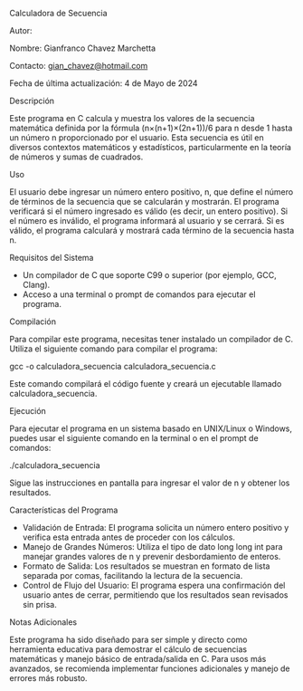 Calculadora de Secuencia

Autor:

Nombre: Gianfranco Chavez Marchetta

Contacto: gian_chavez@hotmail.com

Fecha de última actualización: 4 de Mayo de 2024

Descripción

Este programa en C calcula y muestra los valores de la secuencia matemática definida por la fórmula (n×(n+1)×(2n+1))/6 para n desde 1 hasta un número n proporcionado por el usuario. Esta secuencia es útil en diversos contextos matemáticos y estadísticos, particularmente en la teoría de números y sumas de cuadrados.

Uso

El usuario debe ingresar un número entero positivo, n, que define el número de términos de la secuencia que se calcularán y mostrarán. El programa verificará si el número ingresado es válido (es decir, un entero positivo). Si el número es inválido, el programa informará al usuario y se cerrará. Si es válido, el programa calculará y mostrará cada término de la secuencia hasta n.

Requisitos del Sistema
- Un compilador de C que soporte C99 o superior (por ejemplo, GCC, Clang).
- Acceso a una terminal o prompt de comandos para ejecutar el programa.

Compilación

Para compilar este programa, necesitas tener instalado un compilador de C. Utiliza el siguiente comando para compilar el programa:

gcc -o calculadora_secuencia calculadora_secuencia.c

Este comando compilará el código fuente y creará un ejecutable llamado calculadora_secuencia.

Ejecución

Para ejecutar el programa en un sistema basado en UNIX/Linux o Windows, puedes usar el siguiente comando en la terminal o en el prompt de comandos:

./calculadora_secuencia

Sigue las instrucciones en pantalla para ingresar el valor de n y obtener los resultados.


Características del Programa
- Validación de Entrada: El programa solicita un número entero positivo y verifica esta entrada antes de proceder con los cálculos.
- Manejo de Grandes Números: Utiliza el tipo de dato long long int para manejar grandes valores de n y prevenir desbordamiento de enteros.
- Formato de Salida: Los resultados se muestran en formato de lista separada por comas, facilitando la lectura de la secuencia.
- Control de Flujo del Usuario: El programa espera una confirmación del usuario antes de cerrar, permitiendo que los resultados sean revisados sin prisa.

Notas Adicionales

Este programa ha sido diseñado para ser simple y directo como herramienta educativa para demostrar el cálculo de secuencias matemáticas y manejo básico de entrada/salida en C. Para usos más avanzados, se recomienda implementar funciones adicionales y manejo de errores más robusto.


